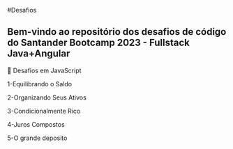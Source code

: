 #Desafios

## Bem-vindo ao repositório dos desafios de código do Santander Bootcamp 2023 - Fullstack Java+Angular

🔨 Desafios em JavaScript

1-Equilibrando o Saldo 

2-Organizando Seus Ativos

3-Condicionalmente Rico

4-Juros Compostos

5-O grande deposito





